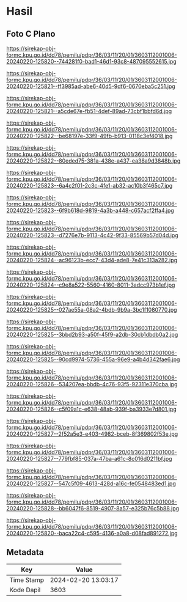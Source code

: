 # Hasil

## Foto C Plano

https://sirekap-obj-formc.kpu.go.id/dd78/pemilu/pdpr/36/03/11/20/01/3603112001006-20240220-125820--744281f0-bad1-46d1-93c8-487095552615.jpg

https://sirekap-obj-formc.kpu.go.id/dd78/pemilu/pdpr/36/03/11/20/01/3603112001006-20240220-125821--ff3985ad-abe6-40d5-9df6-0670eba5c251.jpg

https://sirekap-obj-formc.kpu.go.id/dd78/pemilu/pdpr/36/03/11/20/01/3603112001006-20240220-125821--a5cde67e-fb51-4def-89ad-73cbf1bbfd6d.jpg

https://sirekap-obj-formc.kpu.go.id/dd78/pemilu/pdpr/36/03/11/20/01/3603112001006-20240220-125822--be68197e-33f9-49fb-b913-0118c3ef4018.jpg

https://sirekap-obj-formc.kpu.go.id/dd78/pemilu/pdpr/36/03/11/20/01/3603112001006-20240220-125822--80eded75-381a-438e-a437-ea38a9d3848b.jpg

https://sirekap-obj-formc.kpu.go.id/dd78/pemilu/pdpr/36/03/11/20/01/3603112001006-20240220-125823--6a4c2f01-2c3c-4fe1-ab32-ac10b3f465c7.jpg

https://sirekap-obj-formc.kpu.go.id/dd78/pemilu/pdpr/36/03/11/20/01/3603112001006-20240220-125823--6f9b618d-9819-4a3b-a448-c657acf2ffa4.jpg

https://sirekap-obj-formc.kpu.go.id/dd78/pemilu/pdpr/36/03/11/20/01/3603112001006-20240220-125823--d7276e7b-9113-4c42-9f33-85569b57d04d.jpg

https://sirekap-obj-formc.kpu.go.id/dd78/pemilu/pdpr/36/03/11/20/01/3603112001006-20240220-125824--ac96123b-ecc7-43d4-ade8-7e41c313a282.jpg

https://sirekap-obj-formc.kpu.go.id/dd78/pemilu/pdpr/36/03/11/20/01/3603112001006-20240220-125824--c9e8a522-5560-4160-8011-3adcc973b1ef.jpg

https://sirekap-obj-formc.kpu.go.id/dd78/pemilu/pdpr/36/03/11/20/01/3603112001006-20240220-125825--027ae55a-08a2-4bdb-9b9a-3bc1f1080770.jpg

https://sirekap-obj-formc.kpu.go.id/dd78/pemilu/pdpr/36/03/11/20/01/3603112001006-20240220-125825--3bbd2b93-a50f-45f9-a2db-30cb1dbdb0a2.jpg

https://sirekap-obj-formc.kpu.go.id/dd78/pemilu/pdpr/36/03/11/20/01/3603112001006-20240220-125825--90cd9974-5736-455a-96e9-a4b4d342fae6.jpg

https://sirekap-obj-formc.kpu.go.id/dd78/pemilu/pdpr/36/03/11/20/01/3603112001006-20240220-125826--534207ea-bbdb-4c76-93f5-92311e370cba.jpg

https://sirekap-obj-formc.kpu.go.id/dd78/pemilu/pdpr/36/03/11/20/01/3603112001006-20240220-125826--c5f09a1c-e638-48ab-939f-ba3933e7d801.jpg

https://sirekap-obj-formc.kpu.go.id/dd78/pemilu/pdpr/36/03/11/20/01/3603112001006-20240220-125827--2f52a5e3-e403-4982-bceb-8f369802f53e.jpg

https://sirekap-obj-formc.kpu.go.id/dd78/pemilu/pdpr/36/03/11/20/01/3603112001006-20240220-125827--779fbf85-037a-47ba-a61c-8c016d0211bf.jpg

https://sirekap-obj-formc.kpu.go.id/dd78/pemilu/pdpr/36/03/11/20/01/3603112001006-20240220-125827--547c5f09-4613-428d-a16c-fe0548483ed1.jpg

https://sirekap-obj-formc.kpu.go.id/dd78/pemilu/pdpr/36/03/11/20/01/3603112001006-20240220-125828--bb6047f6-8519-4907-8a57-e325b76c5b88.jpg

https://sirekap-obj-formc.kpu.go.id/dd78/pemilu/pdpr/36/03/11/20/01/3603112001006-20240220-125820--baca22c4-c595-4136-a0a8-d08fad891272.jpg


## Metadata

| Key        | Value               |
| ---------- | ------------------- |
| Time Stamp | 2024-02-20 13:03:17 |
| Kode Dapil | 3603                |



